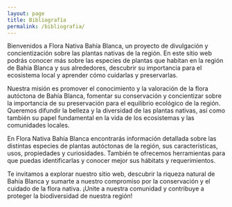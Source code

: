 ```yaml
---
layout: page
title: Bibliografía
permalink: /bibliografia/
---
```


Bienvenidos a Flora Nativa Bahía Blanca, un proyecto de divulgación y concientización sobre las plantas nativas de la región. En este sitio web podrás conocer más sobre las especies de plantas que habitan en la región de Bahía Blanca y sus alrededores, descubrir su importancia para el ecosistema local y aprender cómo cuidarlas y preservarlas.

Nuestra misión es promover el conocimiento y la valoración de la flora autóctona de Bahía Blanca, fomentar su conservación y concientizar sobre la importancia de su preservación para el equilibrio ecológico de la región. Queremos difundir la belleza y la diversidad de las plantas nativas, así como también su papel fundamental en la vida de los ecosistemas y las comunidades locales.

En Flora Nativa Bahía Blanca encontrarás información detallada sobre las distintas especies de plantas autóctonas de la región, sus características, usos, propiedades y curiosidades. También te ofrecemos herramientas para que puedas identificarlas y conocer mejor sus hábitats y requerimientos.

Te invitamos a explorar nuestro sitio web, descubrir la riqueza natural de Bahía Blanca y sumarte a nuestro compromiso por la conservación y el cuidado de la flora nativa. ¡Unite a nuestra comunidad y contribuye a proteger la biodiversidad de nuestra región!
